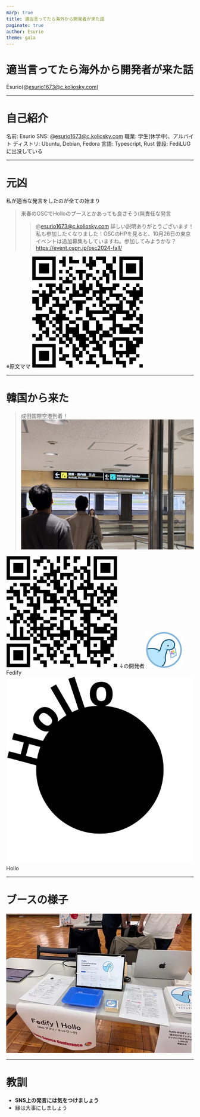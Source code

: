 ```yaml
---
marp: true
title: 適当言ってたら海外から開発者が来た話
paginate: true
author: Esurio
theme: gaia
---
```


<!-- _class: lead-->

# 適当言ってたら海外から開発者が来た話
Esurio(@esurio1673@c.koliosky.com)

---

# 自己紹介

名前: Esurio
SNS: @esurio1673@c.koliosky.com
職業: 学生(休学中)、アルバイト
ディストリ: Ubuntu, Debian, Fedora
言語: Typescript, Rust
普段: FediLUGに出没している

---

# 元凶
 
 私が適当な発言をしたのが全ての始まり
> 来春のOSCでHolloのブースとかあっても良さそう(無責任な発言
> > @esurio1673@c.koliosky.com 詳しい説明ありがとうございます！私も参加したくなりました！OSCのHPを見ると、10月26日の東京イベントは追加募集もしていますね。参加してみようかな？
> https://event.ospn.jp/osc2024-fall/

※原文ママ  ![fit w:64](./assets/qr_genkyou.jpeg)

---

# 韓国から来た

> 成田国際空港到着！
> ![bg fit right:50% ](./assets/narita.jpeg)

![w:128 h:128](./assets/qr_narita.png)
↓の開発者
![w:120](./assets/fedify.svg) Fedify
![w:120](./assets/hollo-logo.svg) Hollo

---

# ブースの様子
![w:600](./assets/booth.jpeg)

---

# 教訓
- **SNS上の発言には気をつけましょう**
- 縁は大事にしましょう
